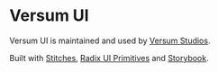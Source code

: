 # Versum UI

Versum UI is maintained and used by [Versum Studios](https://versum.xyz).

Built with [Stitches](https://github.com/stitchesjs/stitches), [Radix UI Primitives](https://radix-ui.com/primitives/docs/overview/introduction) and [Storybook](https://storybook.js.org/).
